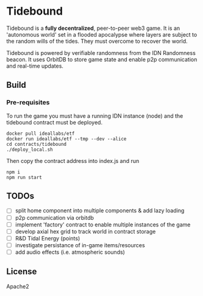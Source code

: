 # Tidebound

Tidebound is a **fully decentralized**, peer-to-peer web3 game. It is an 'autonomous world' set in a flooded apocalypse where layers are subject to the random wills of the tides. They must overcome to recover the world. 

Tidebound is powered by verifiable randomness from the IDN Randomness beacon. It uses OrbitDB to store game state and enable p2p communication and real-time updates. 

## Build

### Pre-requisites

To run the game you must have a running IDN instance (node) and the tidebound contract must be deployed.

``` shell
docker pull ideallabs/etf
docker run ideallabs/etf --tmp --dev --alice
cd contracts/tidebound
./deploy_local.sh
```

Then copy the contract address into index.js and run 

``` shell
npm i 
npm run start
```

## TODOs
- [ ] split home component into multiple components & add lazy loading
- [ ] p2p communication via orbitdb
- [ ] implement 'factory' contract to enable multiple instances of the game
- [ ] develop axial hex grid to track world in contract storage
- [ ] R&D Tidal Energy (points)
- [ ] investigate persistance of in-game items/resources
- [ ] add audio effects (i.e. atmospheric sounds)

## License

Apache2
